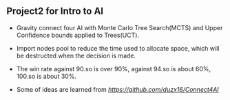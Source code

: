 ## Project2 for Intro to AI

* Gravity connect four AI with Monte Carlo Tree Search(MCTS) and Upper Confidence bounds applied to Trees(UCT).

* Import nodes pool to reduce the time used to allocate space, which will be destructed when the decision is made.

* The win rate against 90.so is over 90%, against 94.so is about 60%, 100.so is about 30%.

* Some of ideas are learned from *https://github.com/duzx16/Connect4AI*
